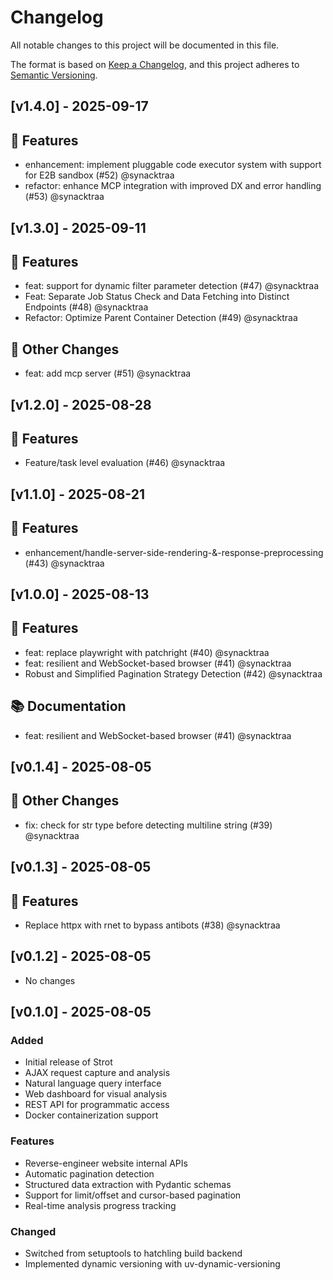 # Changelog

All notable changes to this project will be documented in this file.

The format is based on [Keep a Changelog](https://keepachangelog.com/en/1.0.0/),
and this project adheres to [Semantic Versioning](https://semver.org/spec/v2.0.0.html).

## [v1.4.0] - 2025-09-17

## 🚀 Features

- enhancement: implement pluggable code executor system with support for E2B sandbox (#52) @synacktraa
- refactor: enhance MCP integration with improved DX and error handling (#53) @synacktraa



## [v1.3.0] - 2025-09-11

## 🚀 Features

- feat: support for dynamic filter parameter detection (#47) @synacktraa
- Feat: Separate Job Status Check and Data Fetching into Distinct Endpoints (#48) @synacktraa
- Refactor: Optimize Parent Container Detection (#49) @synacktraa

## 🔄 Other Changes

- feat: add mcp server (#51) @synacktraa



## [v1.2.0] - 2025-08-28

## 🚀 Features

- Feature/task level evaluation (#46) @synacktraa



## [v1.1.0] - 2025-08-21

## 🚀 Features

- enhancement/handle-server-side-rendering-&-response-preprocessing (#43) @synacktraa



## [v1.0.0] - 2025-08-13

## 🚀 Features

- feat: replace playwright with patchright (#40) @synacktraa
- feat: resilient and WebSocket-based browser (#41) @synacktraa
- Robust and Simplified Pagination Strategy Detection  (#42) @synacktraa

## 📚 Documentation

- feat: resilient and WebSocket-based browser (#41) @synacktraa



## [v0.1.4] - 2025-08-05

## 🔄 Other Changes

- fix: check for str type before detecting multiline string (#39) @synacktraa



## [v0.1.3] - 2025-08-05

## 🚀 Features

- Replace httpx with rnet to bypass antibots (#38) @synacktraa



## [v0.1.2] - 2025-08-05

- No changes

## [v0.1.0] - 2025-08-05

### Added

- Initial release of Strot
- AJAX request capture and analysis
- Natural language query interface
- Web dashboard for visual analysis
- REST API for programmatic access
- Docker containerization support

### Features

- Reverse-engineer website internal APIs
- Automatic pagination detection
- Structured data extraction with Pydantic schemas
- Support for limit/offset and cursor-based pagination
- Real-time analysis progress tracking

### Changed

- Switched from setuptools to hatchling build backend
- Implemented dynamic versioning with uv-dynamic-versioning
